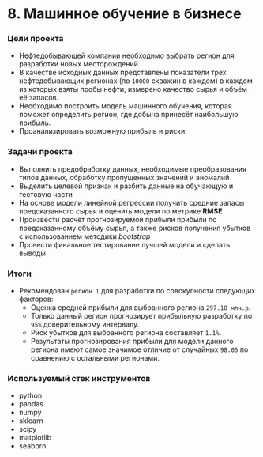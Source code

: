 # 8. Машинное обучение в бизнесе

### Цели проекта

- Нефтедобывающей компании необходимо выбрать регион для разработки новых месторождений.  
- В качестве исходных данных представлены  показатели трёх нефтедобывающих регионах (по `10000` скважин в каждом) в каждом из которых взяты пробы нефти, измерено качество сырья и объём её запасов.  
- Необходимо построить модель машинного обучения, которая поможет определить регион, где добыча принесёт наибольшую прибыль.  
- Проанализировать возможную прибыль и риски.

### Задачи проекта

- Выполнить предобработку данных, необходимые преобразования типов данных, обработку пропущенных значений и аномалий  
- Выделить целевой признак и разбить данные на обучающую и тестовую части
- На основе модели линейной регрессии получить средние запасы предсказанного сырья и оценить модели по метрике **RMSE**  
- Произвести расчёт прогнозируемой прибыли прибыли по предсказанному объёму сырья, а также рисков получения убытков с использованием методики *bootstrap*  
- Провести финальное тестирование лучшей модели и сделать выводы    

### Итоги

- Рекомендован `регион 1` для разработки по совокупности следующих факторов:
	- Оценка средней прибыли для выбранного региона `297.18 млн.р`.
	- Только данный регион прогнозирует прибыльную разработку по `95%` доверительному интервалу.
	- Риск убытков для выбранного региона составляет `1.1%`.
	- Результаты прогнозирования прибыли для модели данного региона имеют самое значимое отличие от случайных `98.05` по сравнению с остальными регионами.

### Используемый стек инструментов

- python
- pandas
- numpy
- sklearn
- scipy
- matplotlib
- seaborn

